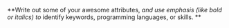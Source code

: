 **Write out some of your awesome attributes, *and use emphasis (like bold or italics) to* identify keywords, programming languages, or skills. **
